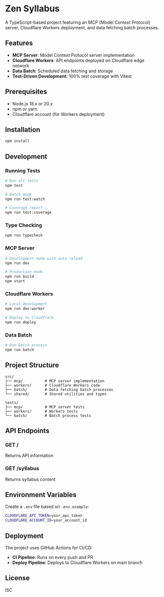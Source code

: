 # Zen Syllabus

A TypeScript-based project featuring an MCP (Model Context Protocol) server, Cloudflare Workers deployment, and data fetching batch processes.

## Features

- **MCP Server**: Model Context Protocol server implementation
- **Cloudflare Workers**: API endpoints deployed on Cloudflare edge network
- **Data Batch**: Scheduled data fetching and storage
- **Test-Driven Development**: 100% test coverage with Vitest

## Prerequisites

- Node.js 18.x or 20.x
- npm or yarn
- Cloudflare account (for Workers deployment)

## Installation

```bash
npm install
```

## Development

### Running Tests

```bash
# Run all tests
npm test

# Watch mode
npm run test:watch

# Coverage report
npm run test:coverage
```

### Type Checking

```bash
npm run typecheck
```

### MCP Server

```bash
# Development mode with auto-reload
npm run dev

# Production mode
npm run build
npm start
```

### Cloudflare Workers

```bash
# Local development
npm run dev:worker

# Deploy to Cloudflare
npm run deploy
```

### Data Batch

```bash
# Run batch process
npm run batch
```

## Project Structure

```
src/
├── mcp/          # MCP server implementation
├── workers/      # Cloudflare Workers code
├── batch/        # Data fetching batch processes
└── shared/       # Shared utilities and types

tests/
├── mcp/          # MCP server tests
├── workers/      # Workers tests
└── batch/        # Batch process tests
```

## API Endpoints

### GET /
Returns API information

### GET /syllabus
Returns syllabus content

## Environment Variables

Create a `.env` file based on `.env.example`:

```bash
CLOUDFLARE_API_TOKEN=your_api_token
CLOUDFLARE_ACCOUNT_ID=your_account_id
```

## Deployment

The project uses GitHub Actions for CI/CD:

- **CI Pipeline**: Runs on every push and PR
- **Deploy Pipeline**: Deploys to Cloudflare Workers on main branch

## License

ISC